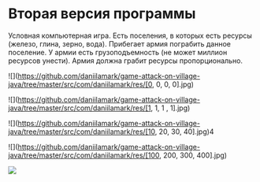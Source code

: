 # Вторая версия программы

Условная компьютерная игра.
Есть поселения, в которых есть ресурсы (железо, глина, зерно, вода).
Прибегает армия пограбить данное поселение.
У армии есть грузоподъемность (не может миллион ресурсов унести).
Армия должна грабит ресурсы пропорционально.

![](https://github.com/daniilamark/game-attack-on-village-java/tree/master/src/com/daniilamark/res/[0, 0, 0, 0].jpg)

![](https://github.com/daniilamark/game-attack-on-village-java/tree/master/src/com/daniilamark/res/[1, 1, 1 , 1].jpg)

![](https://github.com/daniilamark/game-attack-on-village-java/tree/master/src/com/daniilamark/res/[10, 20, 30, 40].jpg)4

![](https://github.com/daniilamark/game-attack-on-village-java/tree/master/src/com/daniilamark/res/[100, 200, 300, 400].jpg)

![](https://github.com/daniilamark/game-attack-on-village-java/tree/master/src/com/daniilamark/res/random.jpg)
